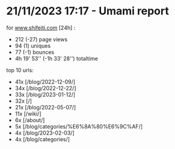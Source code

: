 # 21/11/2023 17:17 - Umami report
for www.shifeiti.com [24h] :

 - 212 (-27) page views
 - 94 (1) uniques
 - 77 (-1) bounces
 - 4h 19' 53'' (-1h 33' 28'') totaltime


top 10 urls:
 - 41x [/blog/2022-12-09/]
 - 34x [/blog/2022-12-22/]
 - 33x [/blog/2023-01-12/]
 - 32x [/]
 - 21x [/blog/2022-05-07/]
 - 11x [/wiki/]
 - 6x [/about/]
 - 5x [/blog/categories/%E6%8A%80%E6%9C%AF/]
 - 4x [/blog/2023-02-03/]
 - 4x [/blog/categories/]


